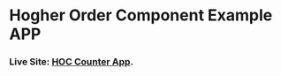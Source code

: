 # Hogher Order Component Example APP

### Live Site: [HOC Counter App](https://hoc-counter-app.netlify.app/).
